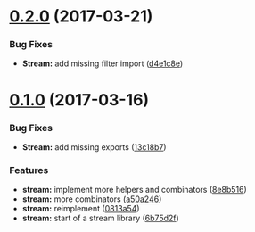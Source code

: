 <a name="0.2.0"></a>
# [0.2.0](https://github.com/TylorS/purescript-stream/compare/v0.1.0...v0.2.0) (2017-03-21)


### Bug Fixes

* **Stream:** add missing filter import ([d4e1c8e](https://github.com/TylorS/purescript-stream/commit/d4e1c8e))



<a name="0.1.0"></a>
# [0.1.0](https://github.com/TylorS/purescript-stream/compare/6b75d2f...v0.1.0) (2017-03-16)


### Bug Fixes

* **Stream:** add missing exports ([13c18b7](https://github.com/TylorS/purescript-stream/commit/13c18b7))


### Features

* **stream:** implement more helpers and combinators ([8e8b516](https://github.com/TylorS/purescript-stream/commit/8e8b516))
* **stream:** more combinators ([a50a246](https://github.com/TylorS/purescript-stream/commit/a50a246))
* **stream:** reimplement ([0813a54](https://github.com/TylorS/purescript-stream/commit/0813a54))
* **stream:** start of a stream library ([6b75d2f](https://github.com/TylorS/purescript-stream/commit/6b75d2f))



